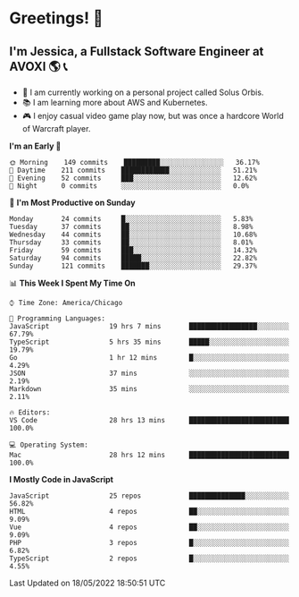 # Greetings! 🧠

## I'm Jessica, a Fullstack Software Engineer at AVOXI 🌎 📞

- 🌟 I am currently working on a personal project called Solus Orbis.
- 📚 I am learning more about AWS and Kubernetes.
- 🎮 I enjoy casual video game play now, but was once a hardcore World of Warcraft player.

<!--START_SECTION:waka-->
**I'm an Early 🐤** 

```text
🌞 Morning    149 commits    █████████░░░░░░░░░░░░░░░░   36.17% 
🌆 Daytime    211 commits    ████████████░░░░░░░░░░░░░   51.21% 
🌃 Evening    52 commits     ███░░░░░░░░░░░░░░░░░░░░░░   12.62% 
🌙 Night      0 commits      ░░░░░░░░░░░░░░░░░░░░░░░░░   0.0%

```
📅 **I'm Most Productive on Sunday** 

```text
Monday       24 commits     █░░░░░░░░░░░░░░░░░░░░░░░░   5.83% 
Tuesday      37 commits     ██░░░░░░░░░░░░░░░░░░░░░░░   8.98% 
Wednesday    44 commits     ██░░░░░░░░░░░░░░░░░░░░░░░   10.68% 
Thursday     33 commits     ██░░░░░░░░░░░░░░░░░░░░░░░   8.01% 
Friday       59 commits     ███░░░░░░░░░░░░░░░░░░░░░░   14.32% 
Saturday     94 commits     █████░░░░░░░░░░░░░░░░░░░░   22.82% 
Sunday       121 commits    ███████░░░░░░░░░░░░░░░░░░   29.37%

```


📊 **This Week I Spent My Time On** 

```text
⌚︎ Time Zone: America/Chicago

💬 Programming Languages: 
JavaScript               19 hrs 7 mins       █████████████████░░░░░░░░   67.79% 
TypeScript               5 hrs 35 mins       █████░░░░░░░░░░░░░░░░░░░░   19.79% 
Go                       1 hr 12 mins        █░░░░░░░░░░░░░░░░░░░░░░░░   4.29% 
JSON                     37 mins             ░░░░░░░░░░░░░░░░░░░░░░░░░   2.19% 
Markdown                 35 mins             ░░░░░░░░░░░░░░░░░░░░░░░░░   2.11%

🔥 Editors: 
VS Code                  28 hrs 13 mins      █████████████████████████   100.0%

💻 Operating System: 
Mac                      28 hrs 12 mins      █████████████████████████   100.0%

```

**I Mostly Code in JavaScript** 

```text
JavaScript               25 repos            ██████████████░░░░░░░░░░░   56.82% 
HTML                     4 repos             ██░░░░░░░░░░░░░░░░░░░░░░░   9.09% 
Vue                      4 repos             ██░░░░░░░░░░░░░░░░░░░░░░░   9.09% 
PHP                      3 repos             █░░░░░░░░░░░░░░░░░░░░░░░░   6.82% 
TypeScript               2 repos             █░░░░░░░░░░░░░░░░░░░░░░░░   4.55%

```



 Last Updated on 18/05/2022 18:50:51 UTC
<!--END_SECTION:waka-->

<!--
**jessikuh/jessikuh** is a ✨ _special_ ✨ repository because its `README.md` (this file) appears on your GitHub profile.

Here are some ideas to get you started:

- 🔭 I’m currently working on ...
- 🌱 I’m currently learning ...
- 👯 I’m looking to collaborate on ...
- 🤔 I’m looking for help with ...
- 💬 Ask me about ...
- 📫 How to reach me: ...
- 😄 Pronouns: ...
- ⚡ Fun fact: ...
-->

